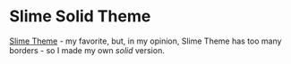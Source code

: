# Slime Solid Theme

[Slime Theme](https://github.com/smlombardi/theme-slime) - my favorite, but, in my opinion, Slime Theme has too many borders - so I made my own *solid* version.
